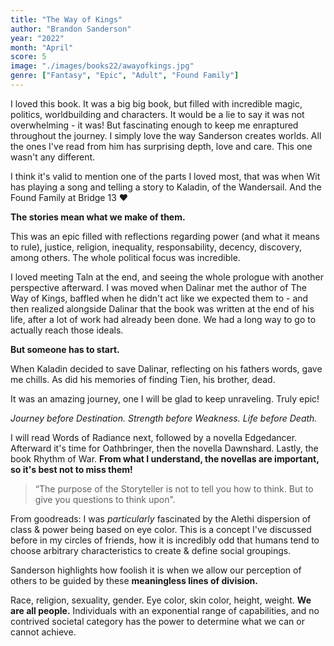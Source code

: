 ```yaml
---
title: "The Way of Kings"
author: "Brandon Sanderson"
year: "2022"
month: "April"
score: 5
image: "./images/books22/awayofkings.jpg"
genre: ["Fantasy", "Epic", "Adult", "Found Family"]
---
```


I loved this book.
It was a big big book, but filled with incredible magic, politics, worldbuilding and characters. It would be a lie to say it was not overwhelming - it was! But fascinating enough to keep me enraptured throughout the journey. I simply love the way Sanderson creates worlds. All the ones I've read from him has surprising depth, love and care. This one wasn't any different.

I think it's valid to mention one of the parts I loved most, that was when Wit has playing a song and telling a story to Kaladin, of the Wandersail. And the Found Family at Bridge 13 ❤️

**The stories mean what we make of them.**

This was an epic filled with reflections regarding power (and what it means to rule), justice, religion, inequality, responsability, decency, discovery, among others. The whole political focus was incredible.

I loved meeting Taln at the end, and seeing the whole prologue with another perspective afterward. I was moved when Dalinar met the author of The Way of Kings, baffled when he didn't act like we expected them to - and then realized alongside Dalinar that the book was written at the end of his life, after a lot of work had already been done. We had a long way to go to actually reach those ideals.

**But someone has to start.**

When Kaladin decided to save Dalinar, reflecting on his fathers words, gave me chills. As did his memories of finding Tien, his brother, dead.

It was an amazing journey, one I will be glad to keep unraveling. Truly epic!

_Journey before Destination._
_Strength before Weakness._
_Life before Death._

I will read Words of Radiance next, followed by a novella Edgedancer. Afterward it's time for Oathbringer, then the novella Dawnshard. Lastly, the book Rhythm of War. **From what I understand, the novellas are important, so it's best not to miss them!**

> “The purpose of the Storyteller is not to tell you how to think. But to give you questions to think upon".

From goodreads:
I was _particularly_ fascinated by the Alethi dispersion of class & power being based on eye color. This is a concept I've discussed before in my circles of friends, how it is incredibly odd that humans tend to choose arbitrary characteristics to create & define social groupings.

Sanderson highlights how foolish it is when we allow our perception of others to be guided by these **meaningless lines of division.**

Race, religion, sexuality, gender. Eye color, skin color, height, weight. **We are all people.** Individuals with an exponential range of capabilities, and no contrived societal category has the power to determine what we can or cannot achieve.
